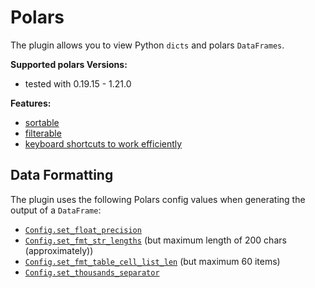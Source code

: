 # Polars

The plugin allows you to view Python `dicts` and polars `DataFrames`.

**Supported polars Versions:**
* tested with 0.19.15 - 1.21.0

**Features:**
- [sortable](./SORTING.md)
- [filterable](./POLARS_FILTERING.md)
- [keyboard shortcuts to work efficiently](./KEYBOARD_SHORTCUTS.md)

## Data Formatting
The plugin uses the following Polars config values when generating the output of a `DataFrame`:

- [`Config.set_float_precision`](https://docs.pola.rs/py-polars/html/reference/api/polars.Config.set_float_precision.html)
- [`Config.set_fmt_str_lengths`](https://docs.pola.rs/py-polars/html/reference/api/polars.Config.set_fmt_str_lengths.html) (but maximum length of 200 chars (approximately))
- [`Config.set_fmt_table_cell_list_len`](https://docs.pola.rs/py-polars/html/reference/api/polars.Config.set_fmt_table_cell_list_len.html) (but maximum 60 items)
- [`Config.set_thousands_separator`](https://docs.pola.rs/py-polars/html/reference/api/polars.Config.set_thousands_separator.html)
